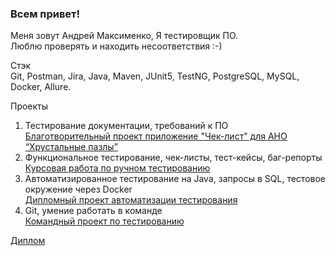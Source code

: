 ### Всем привет!

Меня зовут Андрей Максименко, Я тестировщик ПО.  
Люблю проверять и находить несоответcтвия :-)  

Стэк  
Git, Postman, Jira, Java, Maven, JUnit5, TestNG, PostgreSQL, MySQL, Docker, Allure.

Проекты
1. Тестирование документации, требований к ПО  
    [Благотворительный проект приложение "Чек-лист" для АНО “Хрустальные пазлы”](https://github.com/Neto-Solutions/CrystalPuzzles)
1. Функциональное тестирование, чек-листы, тест-кейсы, баг-репорты  
   [Курсовая работа по ручном тестированию](https://docs.google.com/spreadsheets/d/1e3blWoGtBWQTarl4bSWc6-h97ZUMfmb3MOWRGsGVLkY/edit#gid=0)
2. Автоматизированное тестирование на Java, запросы в SQL, тестовое окружение через Docker  
   [Дипломный проект автоматизации тестирования](https://github.com/8highflyer8/AqaDiploma)
4. Git, умение работать в команде  
   [Командный проект по тестированию](https://github.com/alexbaskakau/TeamWorkProject)


[Диплом](https://drive.google.com/file/d/1DYQihn3uqhbdf9FDoIBcosjI180DC9vh/view?usp=sharing)





<!--
**8highflyer8/8highflyer8** is a ✨ _special_ ✨ repository because its `README.md` (this file) appears on your GitHub profile.

Here are some ideas to get you started:

- 🌱 I’m currently learning ...
- 👯 I’m looking to collaborate on ...
- 🤔 I’m looking for help with ...
- 💬 Ask me about ...
- 📫 How to reach me: ...
- 😄 Pronouns: ...
- ⚡ Fun fact: ...
-->
